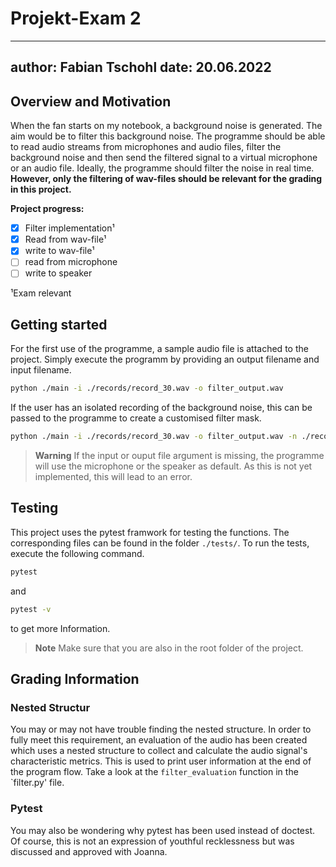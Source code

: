 # Projekt-Exam 2

---
author: Fabian Tschohl
date: 20.06.2022
---

## Overview and Motivation
When the fan starts on my notebook, a background noise is generated. The aim would be to filter this background noise. The programme should be able to read audio streams from microphones and audio files, filter the background noise and then send the filtered signal to a virtual microphone or an audio file. Ideally, the programme should filter the noise in real time. **However, only the filtering of wav-files should be relevant for the grading in this project.**

**Project progress:**
- [x] Filter implementation¹
- [x] Read from wav-file¹
- [x] write to wav-file¹
- [ ] read from microphone
- [ ] write to speaker

¹Exam relevant

## Getting started
For the first use of the programme, a sample audio file is attached to the project. Simply execute the programm by providing an output filename and input filename.

```sh
python ./main -i ./records/record_30.wav -o filter_output.wav
```
If the user has an isolated recording of the background noise, this can be passed to the programme to create a customised filter mask.

```sh
python ./main -i ./records/record_30.wav -o filter_output.wav -n ./records/noise_30.wav
```

> **Warning**
> If the input or ouput file argument is missing, the programme will use the microphone or the speaker as default.
> As this is not yet implemented, this will lead to an error.

## Testing
This project uses the pytest framwork for testing the functions. The corresponding files can be found in the folder `./tests/`.
To run the tests, execute the following command.
```sh
pytest
```
and 
```sh
pytest -v
```
to get more Information.

> **Note**
> Make sure that you are also in the root folder of the project.

## Grading Information
### Nested Structur
You may or may not have trouble finding the nested structure. 
In order to fully meet this requirement, an evaluation of the audio has been created which uses a nested structure to collect and calculate the audio signal's characteristic metrics. 
This is used to print user information at the end of the program flow. Take a look at the `filter_evaluation` function in the `filter.py' file.

### Pytest
You may also be wondering why pytest has been used instead of doctest. Of course, this is not an expression of youthful recklessness but was discussed and approved with Joanna.

